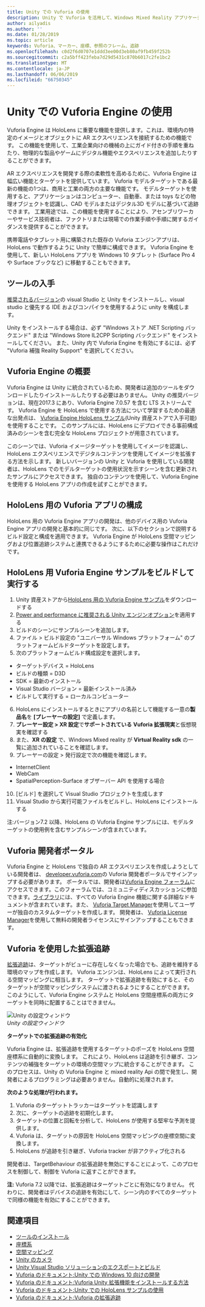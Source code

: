 ```yaml
---
title: Unity での Vuforia の使用
description: Unity で Vuforia を活用して、Windows Mixed Reality アプリケーションを構築します。
author: ailyadis
ms.author: ''
ms.date: 01/28/2019
ms.topic: article
keywords: Vuforia、マーカー、座標、参照のフレーム、追跡
ms.openlocfilehash: c0d2f6d0707e1ddd3ee00d3eb80af9fb459f252b
ms.sourcegitcommit: c2a5bff423feba7d29d5431c870b6017c2fe1bc2
ms.translationtype: MT
ms.contentlocale: ja-JP
ms.lasthandoff: 06/06/2019
ms.locfileid: "66750345"
---
```

# <a name="using-vuforia-engine-with-unity"></a>Unity での Vuforia Engine の使用

Vuforia Engine は HoloLens に重要な機能を提供します。これは、環境内の特定のイメージとオブジェクトに AR エクスペリエンスを接続するための機能です。 この機能を使用して、工業企業向けの機械の上にガイド付きの手順を重ねたり、物理的な製品やゲームにデジタル機能やエクスペリエンスを追加したりすることができます。 

AR エクスペリエンスを開発する際の柔軟性を高めるために、Vuforia Engine は幅広い機能とターゲットを提供しています。 Vuforia モデルターゲットである最新の機能の1つは、商用と工業の両方の主要な機能です。 モデルターゲットを使用すると、アプリケーションはコンピューター、自動車、または toys などの物理オブジェクトを認識し、CAD モデルまたはデジタル3D モデルに基づいて追跡できます。 工業用途では、この機能を使用することにより、アセンブリワーカーやサービス技術者は、ファクトリまたは現場での作業手順や手順に関するガイダンスを提供することができます。 

携帯電話やタブレット用に構築された既存の Vuforia エンジンアプリは、HoloLens で動作するように Unity で簡単に構成できます。 Vuforia Engine を使用して、新しい HoloLens アプリを Windows 10 タブレット (Surface Pro 4 や Surface ブックなど) に移動することもできます。

## <a name="get-the-tools"></a>ツールの入手

[推奨されるバージョン](install-the-tools.md)の visual Studio と Unity をインストールし、visual studio と優先する IDE およびコンパイラを使用するように unity を構成します。 

Unity をインストールする場合は、必ず "Windows ストア .NET Scripting バックエンド" または "Windows Store IL2CPP Scripting バックエンド" をインストールしてください。 また、Unity 内で Vuforia Engine を有効にするには、必ず "Vuforia 補強 Reality Support" を選択してください。


## <a name="getting-started-with-vuforia-engine"></a>Vuforia Engine の概要

Vuforia Engine は Unity に統合されているため、開発者は追加のツールをダウンロードしたりインストールしたりする必要はありません。 Unity の推奨バージョンは、現在2017.3 にあり、Vuforia Engine 7.0.57 を含む LTS ストリームです。 Vuforia Engine を HoloLens で使用する方法について学習するための最適な出発点は、 [Vuforia Engine HoloLens サンプル](https://assetstore.unity.com/packages/templates/packs/vuforia-hololens-sample-101553)(Unity 資産ストアで入手可能) を使用することです。 このサンプルには、HoloLens にデプロイできる事前構成済みのシーンを含む完全な HoloLens プロジェクトが用意されています。

このシーンでは、Vuforia イメージターゲットを使用してイメージを認識し、HoloLens エクスペリエンスでデジタルコンテンツを使用してイメージを拡張する方法を示します。 新しいバージョンの Unity と Vuforia を使用している開発者は、HoloLens でのモデルターゲットの使用状況を示すシーンを含む更新されたサンプルにアクセスできます。 独自のコンテンツを使用して、Vuforia Engine を使用する HoloLens アプリの作成を試すことができます。


## <a name="configuring-a-vuforia-app-for-hololens"></a>HoloLens 用の Vuforia アプリの構成

HoloLens 用の Vuforia Engine アプリの開発は、他のデバイス用の Vuforia Engine アプリの開発と基本的に同じです。 次に、以下のセクションで説明するビルド設定と構成を適用できます。 Vuforia Engine が HoloLens 空間マッピングおよび位置追跡システムと連携できるようにするために必要な操作はこれだけです。

## <a name="build-and-run-the-vuforia-engine-sample-for-hololens"></a>HoloLens 用 Vuforia Engine サンプルをビルドして実行する
1.  Unity 資産ストアから[HoloLens 用の Vuforia Engine サンプル](https://assetstore.unity.com/packages/templates/packs/vuforia-hololens-sample-101553)をダウンロードする
2.  [Power and performance に推奨される Unity エンジンオプション](performance-recommendations-for-unity.md)を適用する
3.  ビルドのシーンにサンプルシーンを追加します。
4.  ファイル > ビルド設定の "ユニバーサル Windows プラットフォーム" のプラットフォームビルドターゲットを設定します。
5.  次のプラットフォームビルド構成設定を選択します。 
   * ターゲットデバイス = HoloLens
   * ビルドの種類 = D3D
   * SDK = 最新のインストール
   * Visual Studio バージョン = 最新インストール済み
   * ビルドして実行する = ローカルコンピューター
6.  HoloLens にインストールするときにアプリの名前として機能する一意の**製品名**を **[プレーヤーの設定]** で定義します。
7.  **プレーヤー設定 > XR 設定**で**サポートされている** **Vuforia 拡張現実**と仮想現実を確認する
8.  また、**XR の設定** で、Windows Mixed reality が **Virtual Reality sdk** の一覧に追加されていることを確認します。
9.  プレーヤーの設定 > 発行設定で次の機能を確認します。 
   * InternetClient
   * WebCam
   * SpatialPerception-Surface オブザーバー API を使用する場合
10. [ビルド] を選択して Visual Studio プロジェクトを生成します
11. Visual Studio から実行可能ファイルをビルドし、HoloLens にインストールする

注:バージョン7.2 以降、HoloLens の Vuforia Engine サンプルには、モデルターゲットの使用例を含むサンプルシーンが含まれています。

## <a name="the-vuforia-developer-portal"></a>Vuforia 開発者ポータル

Vuforia Engine と HoloLens で独自の AR エクスペリエンスを作成しようとしている開発者は、 [developer.vuforia.com](https://developer.vuforia.com/)の Vuforia 開発者ポータルでサインアップする必要があります。 ポータルでは、開発者は[Vuforia Engine フォーラム](https://developer.vuforia.com/forum)にアクセスできます。このフォーラムでは、コミュニティディスカッションに参加できます。[ライブラリ](https://library.vuforia.com/)には、すべての Vuforia Engine 機能に関する詳細なドキュメントが含まれています。また、 [Vuforia Target Manager](https://developer.vuforia.com/target-manager)を使用してユーザーが独自のカスタムターゲットを作成します。 開発者は、 [Vuforia License Manager](https://developer.vuforia.com/license-manager)を使用して無料の開発者ライセンスにサインアップすることもできます。

## <a name="extended-tracking-with-vuforia"></a>Vuforia を使用した拡張追跡

[拡張追跡](https://library.vuforia.com/articles/Training/Extended-Tracking)は、ターゲットがビューに存在しなくなった場合でも、追跡を維持する環境のマップを作成します。 Vuforia エンジンは、HoloLens によって実行される空間マッピングに相当します。 ターゲットで拡張追跡を有効にすると、そのターゲットが空間マッピングシステムに渡されるようにすることができます。 このようにして、Vuforia Engine システムと HoloLens 空間座標系の両方にターゲットを同時に配置することはできません。

![Unity の設定ウィンドウ](images/vuforia-extendedtracking.png)<br>
*Unity の設定ウィンドウ*

**ターゲットでの拡張追跡の有効化**

Vuforia Engine は、拡張追跡を使用するターゲットのポーズを HoloLens 空間座標系に自動的に変換します。 これにより、HoloLens は追跡を引き継ぎ、コンテンツの補強をターゲットの環境の空間マップに統合することができます。 このプロセスは、Unity の Vuforia Engine と mixed reality Api の間で発生し、開発者によるプログラミングは必要ありません。自動的に処理されます。

**次のような処理が行われます。**
1. Vuforia のターゲットトラッカーはターゲットを認識します
2. 次に、ターゲットの追跡を初期化します。
3. ターゲットの位置と回転を分析して、HoloLens が使用する堅牢な予測を提供します。
4. Vuforia は、ターゲットの原因を HoloLens 空間マッピングの座標空間に変換します。
5. HoloLens が追跡を引き継ぎ、Vuforia tracker が非アクティブ化される

開発者は、TargetBehaviour の拡張追跡を無効にすることによって、このプロセスを制御して、制御を Vuforia に返すことができます。

**注:** Vuforia 7.2 以降では、拡張追跡はターゲットごとに有効になりません。 代わりに、開発者はデバイスの追跡を有効にして、シーン内のすべてのターゲットで同様の機能を有効にすることができます。


## <a name="see-also"></a>関連項目
* [ツールのインストール](install-the-tools.md)
* [座標系](coordinate-systems.md)
* [空間マッピング](spatial-mapping.md)
* [Unity のカメラ](camera-in-unity.md)
* [Unity Visual Studio ソリューションのエクスポートとビルド](exporting-and-building-a-unity-visual-studio-solution.md)
* [Vuforia のドキュメント:Unity での Windows 10 向けの開発](https://library.vuforia.com/articles/Solution/Developing-for-Windows-10-in-Unity)
* [Vuforia のドキュメント:Vuforia Unity 拡張機能をインストールする方法](https://library.vuforia.com/articles/Solution/Installing-the-Unity-Extension)
* [Vuforia のドキュメント:Unity での HoloLens サンプルの使用](https://library.vuforia.com/articles/Solution/Working-with-the-HoloLens-sample-in-Unity)
* [Vuforia のドキュメント:Vuforia の拡張追跡](https://library.vuforia.com/articles/Training/Extended-Tracking)

